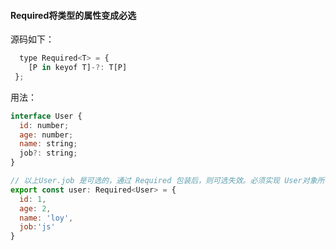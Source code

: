 #### Required将类型的属性变成必选

源码如下：
```js
  type Required<T> = { 
    [P in keyof T]-?: T[P] 
 }; 

```

用法：
```js
interface User { 
  id: number;
  age: number;
  name: string;
  job?: string;  
}

// 以上User.job 是可选的，通过 Required 包装后，则可选失效。必须实现 User对象所有属性。
export const user: Required<User> = {
  id: 1,
  age: 2,
  name: 'loy',
  job:'js'
}

